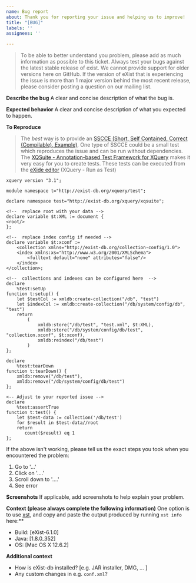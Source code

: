 ```yaml
---
name: Bug report
about: Thank you for reporting your issue and helping us to improve!
title: "[BUG]"
labels: ''
assignees: ''

---
```


> To be able to better understand you problem, please add as much information as possible to this ticket. Always test your bugs against the latest stable release of exist. We cannot provide support for older versions here on GitHub. If the version of eXist that is experiencing the issue is more than 1 major version behind the most recent release, please consider posting a question on our mailing list. 


**Describe the bug**
A clear and concise description of what the bug is.

**Expected behavior**
A clear and concise description of what you expected to happen.

**To Reproduce**
> The *best* way is to provide an [SSCCE (Short, Self Contained, Correct (Compilable), Example)](http://sscce.org/). One type of SSCCE could be a small test which reproduces the issue and can be run without dependencies. The [XQSuite - Annotation-based Test Framework for XQuery](http://exist-db.org/exist/apps/doc/xqsuite.xml) makes it very easy for you to create tests. These tests can be executed from the [eXide editor](http://exist-db.org/exist/apps/eXide/index.html) (XQuery - Run as Test)

```Xquery
xquery version "3.1";

module namespace t="http://exist-db.org/xquery/test";

declare namespace test="http://exist-db.org/xquery/xqsuite";

<!--  replace root with your data -->
declare variable $t:XML := document {
<root/>
};

<!--  replace index config if needed -->
declare variable $t:xconf :=
    <collection xmlns="http://exist-db.org/collection-config/1.0">
    <index xmlns:xs="http://www.w3.org/2001/XMLSchema">
        <fulltext default="none" attributes="false"/>
    </index>
</collection>;

<!--  collections and indexes can be configured here  -->
declare
    %test:setUp
function t:setup() {
    let $testCol := xmldb:create-collection("/db", "test")
    let $indexCol := xmldb:create-collection("/db/system/config/db", "test")
    return
        (
            xmldb:store("/db/test", "test.xml", $t:XML),
            xmldb:store("/db/system/config/db/test", "collection.xconf", $t:xconf),
            xmldb:reindex("/db/test")
        )
};

declare
    %test:tearDown
function t:tearDown() {
    xmldb:remove("/db/test"),
    xmldb:remove("/db/system/config/db/test")
};

<-- Adjust to your reported issue -->
declare
    %test:assertTrue
function t:test() {
    let $test-data := collection('/db/test')
    for $result in $test-data//root
    return
       count($result) eq 1
};
```

If the above isn't working, please tell us the exact steps you took when you encountered the problem:
1. Go to '...'
2. Click on '....'
3. Scroll down to '....'
4. See error

**Screenshots**
If applicable, add screenshots to help explain your problem.

**Context (please always complete the following information)**
One option is to use [xst](https://www.npmjs.com/package/@existdb/xst), and copy and paste the output produced by running `xst info` here:**

 - Build: [eXist-6.1.0]
 - Java: [1.8.0_352]
 - OS: [Mac OS X 12.6.2]

**Additional context**
- How is eXist-db installed? [e.g. JAR installer, DMG, … ]
- Any custom changes in e.g. `conf.xml`?
